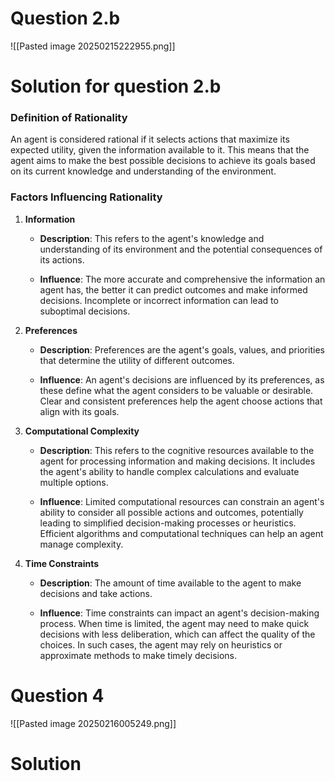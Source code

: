 # Question 2.b 
![[Pasted image 20250215222955.png]]
# Solution for question 2.b
### Definition of Rationality

An agent is considered rational if it selects actions that maximize its expected utility, given the information available to it. This means that the agent aims to make the best possible decisions to achieve its goals based on its current knowledge and understanding of the environment.

### Factors Influencing Rationality

1. **Information**
    
    - **Description**: This refers to the agent's knowledge and understanding of its environment and the potential consequences of its actions.
        
    - **Influence**: The more accurate and comprehensive the information an agent has, the better it can predict outcomes and make informed decisions. Incomplete or incorrect information can lead to suboptimal decisions.
        
2. **Preferences**
    
    - **Description**: Preferences are the agent's goals, values, and priorities that determine the utility of different outcomes.
        
    - **Influence**: An agent's decisions are influenced by its preferences, as these define what the agent considers to be valuable or desirable. Clear and consistent preferences help the agent choose actions that align with its goals.
        
3. **Computational Complexity**
    
    - **Description**: This refers to the cognitive resources available to the agent for processing information and making decisions. It includes the agent's ability to handle complex calculations and evaluate multiple options.
        
    - **Influence**: Limited computational resources can constrain an agent's ability to consider all possible actions and outcomes, potentially leading to simplified decision-making processes or heuristics. Efficient algorithms and computational techniques can help an agent manage complexity.
        
4. **Time Constraints**
    
    - **Description**: The amount of time available to the agent to make decisions and take actions.
        
    - **Influence**: Time constraints can impact an agent's decision-making process. When time is limited, the agent may need to make quick decisions with less deliberation, which can affect the quality of the choices. In such cases, the agent may rely on heuristics or approximate methods to make timely decisions.

# Question 4
![[Pasted image 20250216005249.png]]

# Solution
